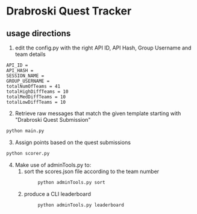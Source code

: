 # Drabroski Quest Tracker

## usage directions
1. edit the config.py with the right API ID, API Hash, Group Username and team details
```
API_ID = 
API_HASH = 
SESSION_NAME = 
GROUP_USERNAME = 
totalNumOfTeams = 41
totalHighDiffTeams = 10
totalMedDiffTeams = 10
totalLowDiffTeams = 10
```

2. Retrieve raw messages that match the given template starting with "Drabroski Quest Submission"
``` python
python main.py
```

3. Assign points based on the quest submissions
```python
python scorer.py
```

4. Make use of adminTools.py to:
    1. sort the scores.json file according to the team number 
       ```python
            python adminTools.py sort
       ```
    2. produce a CLI leaderboard
       ```python
            python adminTools.py leaderboard
       ```


